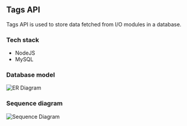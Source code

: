 ## Tags API

Tags API is used to store data fetched from I/O modules in a database.

### Tech stack

- NodeJS
- MySQL

### Database model

![ER Diagram](../architecture/er-diagram.jpg)

### Sequence diagram

![Sequence Diagram](../architecture/tags-api-sequence-diagram.jpg)
